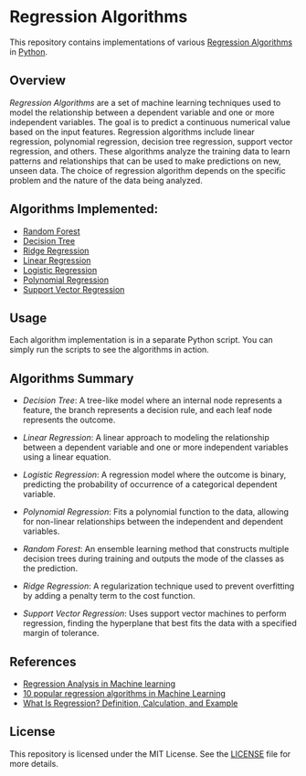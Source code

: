 # Regression Algorithms

   This repository contains implementations of various [Regression Algorithms](https://en.wikipedia.org/wiki/Regression_analysis) in [Python](https://www.python.org/).

## Overview

   *Regression Algorithms* are a set of machine learning techniques used to model the relationship between a dependent variable 
   and one or more independent variables. The goal is to predict a continuous numerical value based on the input features. 
   Regression algorithms include linear regression, polynomial regression, decision tree regression, support vector regression, and others.
   These algorithms analyze the training data to learn patterns and relationships that can be used to make predictions on new, unseen data.
   The choice of regression algorithm depends on the specific problem and the nature of the data being analyzed.

## Algorithms Implemented:

   * [Random Forest](Random%20Forest)
   * [Decision Tree](Decision%20Tree)
   * [Ridge Regression](Ridge%20Regression)
   * [Linear Regression](Linear%20Regression)
   * [Logistic Regression](Logistic%20Regression)
   * [Polynomial Regression](Polynomial%20Regression)
   * [Support Vector Regression](Support%20Vector%20Regression)

## Usage

   Each algorithm implementation is in a separate Python script.
   You can simply run the scripts to see the algorithms in action.


## Algorithms Summary

   * *Decision Tree*: A tree-like model where an internal node represents a feature,
   the branch represents a decision rule, and each leaf node represents the outcome.
  
   * *Linear Regression*: A linear approach to modeling the relationship between
   a dependent variable and one or more independent variables using a linear equation.

   * *Logistic Regression*: A regression model where the outcome is binary,
   predicting the probability of occurrence of a categorical dependent variable.

   * *Polynomial Regression*: Fits a polynomial function to the data,
   allowing for non-linear relationships between the independent and dependent variables.

   * *Random Forest*: An ensemble learning method that constructs multiple decision trees
   during training and outputs the mode of the classes as the prediction.

   * *Ridge Regression*: A regularization technique used to prevent overfitting by adding a penalty term to the cost function.

   * *Support Vector Regression*: Uses support vector machines to perform regression,
   finding the hyperplane that best fits the data with a specified margin of tolerance.

## References
 
   * [Regression Analysis in Machine learning](https://www.javatpoint.com/regression-analysis-in-machine-learning)
   * [10 popular regression algorithms in Machine Learning](https://www.onlinemanipal.com/blogs/popular-regression-algorithms-in-machine-learning)
   * [What Is Regression? Definition, Calculation, and Example](https://www.investopedia.com/terms/r/regression.asp#:~:text=A%20regression%20is%20a%20statistical,more%20of%20the%20explanatory%20variables.)

## License

   This repository is licensed under the MIT License.
   See the [LICENSE](./LICENSE) file for more details.
